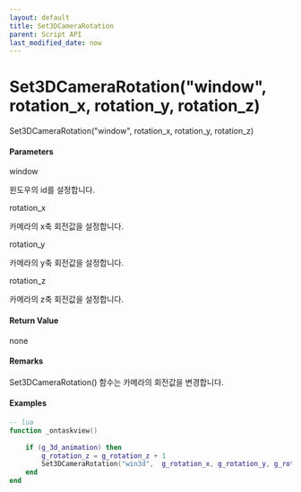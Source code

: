 ```yaml
---
layout: default
title: Set3DCameraRotation
parent: Script API
last_modified_date: now
---
```

# Set3DCameraRotation\("window"\, rotation_x, rotation_y, rotation_z)

Set3DCameraRotation\("window"\, rotation_x, rotation_y, rotation_z)

#### Parameters

window

윈도우의 id를 설정합니다.

rotation_x

카메라의 x축 회전값을 설정합니다.

rotation_y

카메라의 y축 회전값을 설정합니다.

rotation_z

카메라의 z축 회전값을 설정합니다.

#### Return Value

none

#### Remarks

Set3DCameraRotation() 함수는 카메라의 회전값을 변경합니다.

#### Examples

```lua
-- lua
function _ontaskview()
	
	if (g_3d_animation) then
		g_rotation_z = g_rotation_z + 1
		Set3DCameraRotation("win3d",  g_rotation_x, g_rotation_y, g_rotation_z)
	end
end
```




